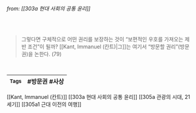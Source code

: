 
###### from: [[303a 현대 사회의 공통 윤리]]

<br/>

> 그렇다면 구체적으로 어떤 권리를 보장하는 것이 “보편적인 우호를 가져오는 제반 조건”이 될까? [[Kant, Immanuel (칸트)|그]]는 여기서 “방문할 권리”(방문권)을 논한다. (79)

<br/>

| <small> Tags </small> | #방문권 #사상  |
| --- | --- |

[[Kant, Immanuel (칸트)]]
[[303a 현대 사회의 공통 윤리]]
[[305a 관광의 시대, 21세기]]
[[305a1 근대 이전의 여행]]